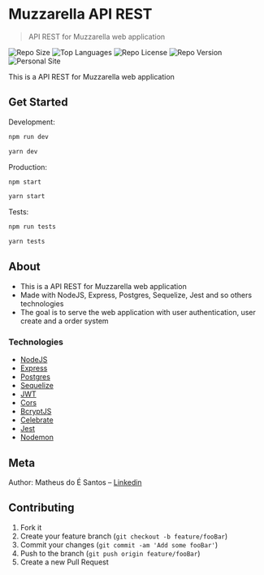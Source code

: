 # Muzzarella API REST

> API REST for Muzzarella web application

![Repo Size][repo-size]
![Top Languages][top-languages]
![Repo License][repo-license]
![Repo Version][repo-version]
![Personal Site][matheus-img]

This is a API REST for Muzzarella web application

## Get Started

Development:

```sh
npm run dev

yarn dev
```

Production:

```sh
npm start

yarn start
```

Tests:

```sh
npm run tests

yarn tests
```

## About

<ul>
    <li>This is a API REST for Muzzarella web application </li>
    <li>Made with NodeJS, Express, Postgres, Sequelize, Jest and so others technologies</li>
    <li>The goal is to serve the web application with user authentication, user create  and a order system</li>
</ul>

### Technologies

<ul>
<li><a href="https://nodejs.org/en/docs/">NodeJS</a></li>
<li><a href="https://expressjs.com/pt-br/">Express</a></li>
<li><a href="https://www.postgresql.org/docs/">Postgres</a></li>
<li><a href="https://sequelize.org/master/">Sequelize</a></li>
<li><a href="https://jwt.io/introduction/">JWT</a></li>
<li><a href="https://www.npmjs.com/package/cors">Cors</a></li>
<li><a href="https://www.npmjs.com/package/bcrypt">BcryptJS</a></li>
<li><a href="https://github.com/arb/celebrate">Celebrate</a></li>
<li><a href="https://jestjs.io/en/">Jest</a></li>
<li><a href="https://nodemon.io/">Nodemon</a></li>
</ul>

## Meta

Author: Matheus do É Santos – [Linkedin](https://www.linkedin.com/in/matheusdoe-dev/)

## Contributing

1. Fork it
2. Create your feature branch (`git checkout -b feature/fooBar`)
3. Commit your changes (`git commit -am 'Add some fooBar'`)
4. Push to the branch (`git push origin feature/fooBar`)
5. Create a new Pull Request

<!-- Markdown link & img dfn's -->

[top-languages]: https://img.shields.io/github/languages/top/Matheusdoe-dev/Muzzarella-api?style=flat-square
[repo-size]: https://img.shields.io/github/repo-size/Matheusdoe-dev/Muzzarella-api?style=flat-square
[repo-license]: https://img.shields.io/github/license/Matheusdoe-dev/Muzzarella-api?style=flat-square
[repo-version]: https://img.shields.io/github/package-json/v/Matheusdoe-dev/Muzzarella-api?style=flat-square
[matheus-img]: https://img.shields.io/badge/-matheusdoe.dev-%23811662?style=flat-square
[matheus-url]: https://matheusdoe.dev
